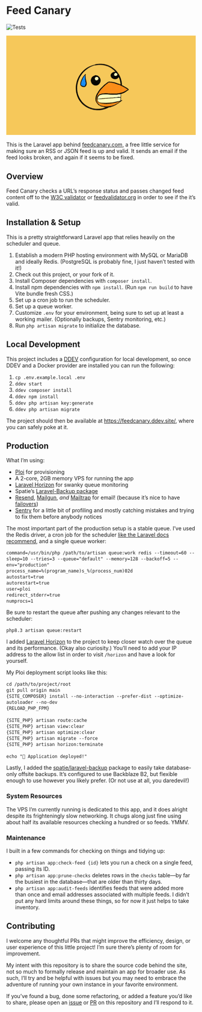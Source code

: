 # Feed Canary

![Tests](https://github.com/mattstein/feed-canary/actions/workflows/ci.yaml/badge.svg)

![The anxious canary](./public/social-card.png)

This is the Laravel app behind [feedcanary.com](https://feedcanary.com), a free little service for making sure an RSS or JSON feed is up and valid. It sends an email if the feed looks broken, and again if it seems to be fixed.

## Overview

Feed Canary checks a URL’s response status and passes changed feed content off to the [W3C validator](https://validator.w3.org/feed) or [feedvalidator.org](https://www.feedvalidator.org) in order to see if the it’s valid.

## Installation & Setup

This is a pretty straightforward Laravel app that relies heavily on the scheduler and queue.

1. Establish a modern PHP hosting environment with MySQL or MariaDB and ideally Redis. (PostgreSQL is probably fine, I just haven’t tested with it!)
2. Check out this project, or your fork of it.
3. Install Composer dependencies with `composer install`.
4. Install npm dependencies with `npm install`. (Run `npm run build` to have Vite bundle fresh CSS.)
5. Set up a cron job to run the scheduler.
6. Set up a queue worker.
7. Customize `.env` for your environment, being sure to set up at least a working mailer. (Optionally backups, Sentry monitoring, etc.)
8. Run `php artisan migrate` to initialize the database.

## Local Development

This project includes a [DDEV](https://ddev.com) configuration for local development, so once DDEV and a Docker provider are installed you can run the following:

1. `cp .env.example.local .env`
2. `ddev start`
3. `ddev composer install`
4. `ddev npm install`
5. `ddev php artisan key:generate`
6. `ddev php artisan migrate`

The project should then be available at https://feedcanary.ddev.site/, where you can safely poke at it.

## Production

What I’m using:

- [Ploi](https://ploi.io) for provisioning
- A 2-core, 2GB memory VPS for running the app
- [Laravel Horizon](https://laravel.com/docs/11.x/horizon) for swanky queue monitoring
- Spatie’s [Laravel-Backup package](https://github.com/spatie/laravel-backup)
- [Resend](https://resend.com), [Mailgun](https://www.mailgun.com), *and* [Mailtrap](https://mailtrap.io) for email! (because it’s nice to have [failovers](https://laravel.com/docs/11.x/mail#failover-configuration))
- [Sentry](http://sentry.io) for a little bit of profiling and mostly catching mistakes and trying to fix them before anybody notices

The most important part of the production setup is a stable queue. I’ve used the Redis driver, a cron job for the scheduler [like the Laravel docs recommend](https://laravel.com/docs/11.x/scheduling#running-the-scheduler), and a single queue worker:

```
command=/usr/bin/php /path/to/artisan queue:work redis --timeout=60 --sleep=10 --tries=3 --queue="default" --memory=128 --backoff=5 --env="production"
process_name=%(program_name)s_%(process_num)02d
autostart=true
autorestart=true
user=ploi
redirect_stderr=true
numprocs=1
```

Be sure to restart the queue after pushing any changes relevant to the scheduler:

```
php8.3 artisan queue:restart
```

I added [Laravel Horizon](https://laravel.com/docs/11.x/horizon) to the project to keep closer watch over the queue and its performance. (Okay also curiosity.) You’ll need to add your IP address to the allow list in order to visit `/horizon` and have a look for yourself.

My Ploi deployment script looks like this:

```
cd /path/to/project/root
git pull origin main
{SITE_COMPOSER} install --no-interaction --prefer-dist --optimize-autoloader --no-dev
{RELOAD_PHP_FPM}

{SITE_PHP} artisan route:cache
{SITE_PHP} artisan view:clear
{SITE_PHP} artisan optimize:clear
{SITE_PHP} artisan migrate --force
{SITE_PHP} artisan horizon:terminate

echo "🚀 Application deployed!"
```

Lastly, I added the [spatie/laravel-backup](https://github.com/spatie/laravel-backup) package to easily take database-only offsite backups. It’s configured to use Backblaze B2, but flexible enough to use however you likely prefer. (Or not use at all, you daredevil!)

### System Resources

The VPS I’m currently running is dedicated to this app, and it does alright despite its frighteningly slow networking. It chugs along just fine using about half its available resources checking a hundred or so feeds. YMMV.

### Maintenance

I built in a few commands for checking on things and tidying up:

- `php artisan app:check-feed {id}` lets you run a check on a single feed, passing its ID.
- `php artisan app:prune-checks` deletes rows in the `checks` table—by far the busiest in the database—that are older than thirty days.
- `php artisan app:audit-feeds` identifies feeds that were added more than once and email addresses associated with multiple feeds. I didn’t put any hard limits around these things, so for now it just helps to take inventory.

## Contributing

I welcome any thoughtful PRs that might improve the efficiency, design, or user experience of this little project! I’m sure there’s plenty of room for improvement.

My intent with this repository is to share the source code behind the site, not so much to formally release and maintain an app for broader use. As such, I’ll try and be helpful with issues but you may need to embrace the adventure of running your own instance in your favorite environment.

If you’ve found a bug, done some refactoring, or added a feature you’d like to share, please open an [issue](https://github.com/mattstein/feed-canary/issues) or [PR](https://github.com/mattstein/feed-canary/pulls) on this repository and I’ll respond to it.
